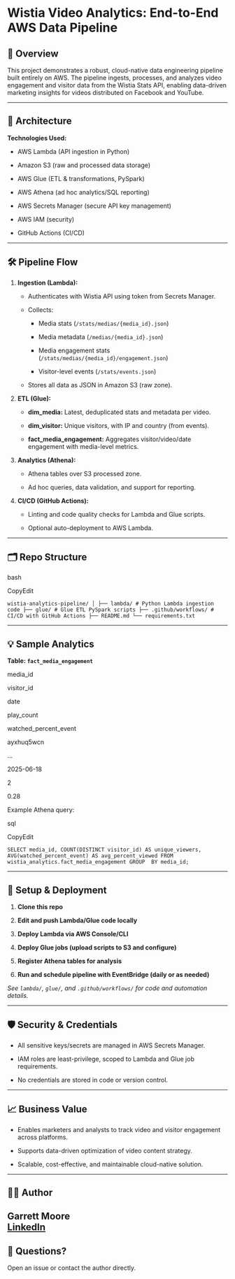 
# Wistia Video Analytics: End-to-End AWS Data Pipeline

## 🚀 Overview

This project demonstrates a robust, cloud-native data engineering pipeline built entirely on AWS. The pipeline ingests, processes, and analyzes video engagement and visitor data from the Wistia Stats API, enabling data-driven marketing insights for videos distributed on Facebook and YouTube.

----------

## 📐 Architecture

**Technologies Used:**

-   AWS Lambda (API ingestion in Python)
    
-   Amazon S3 (raw and processed data storage)
    
-   AWS Glue (ETL & transformations, PySpark)
    
-   AWS Athena (ad hoc analytics/SQL reporting)
    
-   AWS Secrets Manager (secure API key management)
    
-   AWS IAM (security)
    
-   GitHub Actions (CI/CD)

----------

## 🛠️ Pipeline Flow

1.  **Ingestion (Lambda):**
    
    -   Authenticates with Wistia API using token from Secrets Manager.
        
    -   Collects:
        
        -   Media stats (`/stats/medias/{media_id}.json`)
            
        -   Media metadata (`/medias/{media_id}.json`)
            
        -   Media engagement stats (`/stats/medias/{media_id}/engagement.json`)
            
        -   Visitor-level events (`/stats/events.json`)
            
    -   Stores all data as JSON in Amazon S3 (raw zone).
        
2.  **ETL (Glue):**
    
    -   **dim_media:** Latest, deduplicated stats and metadata per video.
        
    -   **dim_visitor:** Unique visitors, with IP and country (from events).
        
    -   **fact_media_engagement:** Aggregates visitor/video/date engagement with media-level metrics.
        
3.  **Analytics (Athena):**
    
    -   Athena tables over S3 processed zone.
        
    -   Ad hoc queries, data validation, and support for reporting.
        
4.  **CI/CD (GitHub Actions):**
    
    -   Linting and code quality checks for Lambda and Glue scripts.
        
    -   Optional auto-deployment to AWS Lambda.
        

----------

## 🗂️ Repo Structure

bash

CopyEdit

`wistia-analytics-pipeline/
│
├── lambda/ # Python Lambda ingestion code ├── glue/ # Glue ETL PySpark scripts ├── .github/workflows/ # CI/CD with GitHub Actions ├── README.md
└── requirements.txt` 

----------

## 💡 Sample Analytics

**Table: `fact_media_engagement`**

media_id

visitor_id

date

play_count

watched_percent_event

ayxhuq5wcn

...

2025-06-18

2

0.28

Example Athena query:

sql

CopyEdit

`SELECT media_id, COUNT(DISTINCT visitor_id) AS unique_viewers, AVG(watched_percent_event) AS avg_percent_viewed FROM wistia_analytics.fact_media_engagement GROUP  BY media_id;` 

----------

## 📝 Setup & Deployment

1.  **Clone this repo**
    
2.  **Edit and push Lambda/Glue code locally**
    
3.  **Deploy Lambda via AWS Console/CLI**
    
4.  **Deploy Glue jobs (upload scripts to S3 and configure)**
    
5.  **Register Athena tables for analysis**
    
6.  **Run and schedule pipeline with EventBridge (daily or as needed)**
    

_See `lambda/`, `glue/`, and `.github/workflows/` for code and automation details._

----------

## 🛡️ Security & Credentials

-   All sensitive keys/secrets are managed in AWS Secrets Manager.
    
-   IAM roles are least-privilege, scoped to Lambda and Glue job requirements.
    
-   No credentials are stored in code or version control.
    

----------

## 📈 Business Value

-   Enables marketers and analysts to track video and visitor engagement across platforms.
    
-   Supports data-driven optimization of video content strategy.
    
-   Scalable, cost-effective, and maintainable cloud-native solution.
    

----------

## 🧑‍💻 Author

**Garrett Moore**  
[LinkedIn](https://www.linkedin.com/in/garrettmoore4/) 
----------

## 📣 Questions?

Open an issue or contact the author directly.
